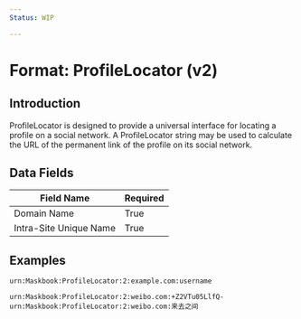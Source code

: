 ```yaml
---
Status: WIP

---
```


# Format: ProfileLocator (v2)

## Introduction

ProfileLocator is designed to provide a universal interface for locating a profile on a social network. A ProfileLocator string may be used to calculate the URL of the permanent link of the profile on its social network.

## Data Fields

Field Name              | Required
----------------------- | --------
Domain Name             | True
Intra-Site Unique Name  | True

## Examples

```
urn:Maskbook:ProfileLocator:2:example.com:username
```

```
urn:Maskbook:ProfileLocator:2:weibo.com:+Z2VTu05LlfQ-
urn:Maskbook:ProfileLocator:2:weibo.com:来去之间
```
